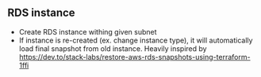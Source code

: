 ## RDS instance
- Create RDS instance withing given subnet
- If instance is re-created (ex. change instance type), it will automatically load final snapshot from old instance. Heavily inspired by https://dev.to/stack-labs/restore-aws-rds-snapshots-using-terraform-1ffi
